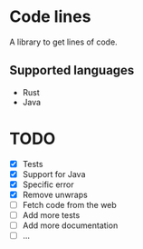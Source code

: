 # Code lines
A library to get lines of code.

## Supported languages
- Rust
- Java

# TODO
- [x] Tests
- [x] Support for Java
- [x] Specific error
- [x] Remove unwraps
- [ ] Fetch code from the web
- [ ] Add more tests
- [ ] Add more documentation
- [ ] ...
